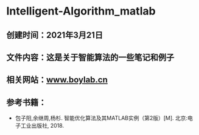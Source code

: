 # Intelligent-Algorithm_matlab
## 创建时间：2021年3月21日
## 文件内容：这是关于智能算法的一些笔记和例子
## 相关网站：www.boylab.cn
## 参考书籍：
- 包子阳,余继周,杨杉. 智能优化算法及其MATLAB实例（第2版）[M]. 北京:电子工业出版社, 2018.
